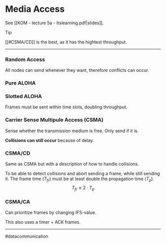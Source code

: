 # Media Access 
See [[KOM - lecture 5a - Itslearning.pdf|slides]].

>[!tip]
>[[#CSMA/CD]] is the best, as it has the hightest throughput.

---
### Random Access
All nodes can send whenever they want, therefore conflicts can occur.

### Pure ALOHA

### Slotted ALOHA
Frames must be sent within time slots, doubling throughput.

### Carrier Sense Multipule Access (CSMA)
Sense whether the transmission medium is free. Only send if it is.

**Collisions can still occur** because of delay.

### CSMA/CD
Same as CSMA but with a description of how to handle collisions.

To be able to detect collisions and abort sending a frame, while still sending it. The frame time ($T_{fr}$) must be at least double the propagation time ($T_{p}$).
$$T_{fr} \geq 2 \cdot T_{p}$$
### CSMA/CA

Can prioritize frames by changing IFS-value.

This also uses a timer + ACK frames.

---
#datacommunication
